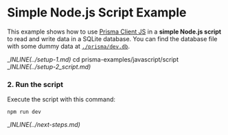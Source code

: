 # Simple Node.js Script Example

This example shows how to use [Prisma Client JS](https://photonjs.prisma.io/) in a **simple Node.js script** to read and write data in a SQLite database. You can find the database file with some dummy data at [`./prisma/dev.db`](./prisma/dev.db).

__INLINE(../_setup-1.md)__
cd prisma-examples/javascript/script
__INLINE(../_setup-2_script.md)__

### 2. Run the script

Execute the script with this command: 

```
npm run dev
```

__INLINE(../_next-steps.md)__